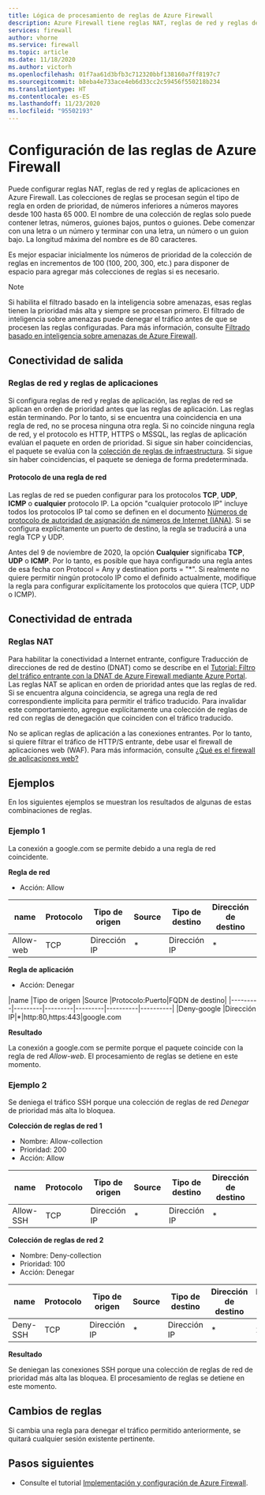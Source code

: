 ```yaml
---
title: Lógica de procesamiento de reglas de Azure Firewall
description: Azure Firewall tiene reglas NAT, reglas de red y reglas de aplicaciones. Las reglas se procesan en función del tipo de regla.
services: firewall
author: vhorne
ms.service: firewall
ms.topic: article
ms.date: 11/18/2020
ms.author: victorh
ms.openlocfilehash: 01f7aa61d3bfb3c712320bbf138160a7ff8197c7
ms.sourcegitcommit: b8eba4e733ace4eb6d33cc2c59456f550218b234
ms.translationtype: HT
ms.contentlocale: es-ES
ms.lasthandoff: 11/23/2020
ms.locfileid: "95502193"
---
```

# <a name="configure-azure-firewall-rules"></a>Configuración de las reglas de Azure Firewall
Puede configurar reglas NAT, reglas de red y reglas de aplicaciones en Azure Firewall. Las colecciones de reglas se procesan según el tipo de regla en orden de prioridad, de números inferiores a números mayores desde 100 hasta 65 000. El nombre de una colección de reglas solo puede contener letras, números, guiones bajos, puntos o guiones. Debe comenzar con una letra o un número y terminar con una letra, un número o un guion bajo. La longitud máxima del nombre es de 80 caracteres.

Es mejor espaciar inicialmente los números de prioridad de la colección de reglas en incrementos de 100 (100, 200, 300, etc.) para disponer de espacio para agregar más colecciones de reglas si es necesario.

> [!NOTE]
> Si habilita el filtrado basado en la inteligencia sobre amenazas, esas reglas tienen la prioridad más alta y siempre se procesan primero. El filtrado de inteligencia sobre amenazas puede denegar el tráfico antes de que se procesen las reglas configuradas. Para más información, consulte [Filtrado basado en inteligencia sobre amenazas de Azure Firewall](threat-intel.md).

## <a name="outbound-connectivity"></a>Conectividad de salida

### <a name="network-rules-and-applications-rules"></a>Reglas de red y reglas de aplicaciones

Si configura reglas de red y reglas de aplicación, las reglas de red se aplican en orden de prioridad antes que las reglas de aplicación. Las reglas están terminando. Por lo tanto, si se encuentra una coincidencia en una regla de red, no se procesa ninguna otra regla.  Si no coincide ninguna regla de red, y el protocolo es HTTP, HTTPS o MSSQL, las reglas de aplicación evalúan el paquete en orden de prioridad. Si sigue sin haber coincidencias, el paquete se evalúa con la [colección de reglas de infraestructura](infrastructure-fqdns.md). Si sigue sin haber coincidencias, el paquete se deniega de forma predeterminada.

#### <a name="network-rule-protocol"></a>Protocolo de una regla de red

Las reglas de red se pueden configurar para los protocolos **TCP**, **UDP**, **ICMP** o **cualquier** protocolo IP. La opción "cualquier protocolo IP" incluye todos los protocolos IP tal como se definen en el documento [Números de protocolo de autoridad de asignación de números de Internet (IANA)](https://www.iana.org/assignments/protocol-numbers/protocol-numbers.xhtml). Si se configura explícitamente un puerto de destino, la regla se traducirá a una regla TCP y UDP.

Antes del 9 de noviembre de 2020, la opción **Cualquier** significaba **TCP**, **UDP** o **ICMP**. Por lo tanto, es posible que haya configurado una regla antes de esa fecha con Protocol = Any y destination ports = "*". Si realmente no quiere permitir ningún protocolo IP como el definido actualmente, modifique la regla para configurar explícitamente los protocolos que quiera (TCP, UDP o ICMP).

## <a name="inbound-connectivity"></a>Conectividad de entrada

### <a name="nat-rules"></a>Reglas NAT

Para habilitar la conectividad a Internet entrante, configure Traducción de direcciones de red de destino (DNAT) como se describe en el [Tutorial: Filtro del tráfico entrante con la DNAT de Azure Firewall mediante Azure Portal](tutorial-firewall-dnat.md). Las reglas NAT se aplican en orden de prioridad antes que las reglas de red. Si se encuentra alguna coincidencia, se agrega una regla de red correspondiente implícita para permitir el tráfico traducido. Para invalidar este comportamiento, agregue explícitamente una colección de reglas de red con reglas de denegación que coinciden con el tráfico traducido.

No se aplican reglas de aplicación a las conexiones entrantes. Por lo tanto, si quiere filtrar el tráfico de HTTP/S entrante, debe usar el firewall de aplicaciones web (WAF). Para más información, consulte [¿Qué es el firewall de aplicaciones web?](../web-application-firewall/overview.md)

## <a name="examples"></a>Ejemplos

En los siguientes ejemplos se muestran los resultados de algunas de estas combinaciones de reglas.

### <a name="example-1"></a>Ejemplo 1

La conexión a google.com se permite debido a una regla de red coincidente.

**Regla de red**

- Acción: Allow


|name  |Protocolo  |Tipo de origen  |Source  |Tipo de destino  |Dirección de destino  |Puertos de destino|
|---------|---------|---------|---------|----------|----------|--------|
|Allow-web     |TCP|Dirección IP|*|Dirección IP|*|80 443

**Regla de aplicación**

- Acción: Denegar

|name  |Tipo de origen  |Source  |Protocolo:Puerto|FQDN de destino|
|---------|---------|---------|---------|----------|----------|
|Deny-google     |Dirección IP|*|http:80,https:443|google.com

**Resultado**

La conexión a google.com se permite porque el paquete coincide con la regla de red *Allow-web*. El procesamiento de reglas se detiene en este momento.

### <a name="example-2"></a>Ejemplo 2

Se deniega el tráfico SSH porque una colección de reglas de red *Denegar* de prioridad más alta lo bloquea.

**Colección de reglas de red 1**

- Nombre: Allow-collection
- Prioridad: 200
- Acción: Allow

|name  |Protocolo  |Tipo de origen  |Source  |Tipo de destino  |Dirección de destino  |Puertos de destino|
|---------|---------|---------|---------|----------|----------|--------|
|Allow-SSH     |TCP|Dirección IP|*|Dirección IP|*|22

**Colección de reglas de red 2**

- Nombre: Deny-collection
- Prioridad: 100
- Acción: Denegar

|name  |Protocolo  |Tipo de origen  |Source  |Tipo de destino  |Dirección de destino  |Puertos de destino|
|---------|---------|---------|---------|----------|----------|--------|
|Deny-SSH     |TCP|Dirección IP|*|Dirección IP|*|22

**Resultado**

Se deniegan las conexiones SSH porque una colección de reglas de red de prioridad más alta las bloquea. El procesamiento de reglas se detiene en este momento.

## <a name="rule-changes"></a>Cambios de reglas

Si cambia una regla para denegar el tráfico permitido anteriormente, se quitará cualquier sesión existente pertinente.

## <a name="next-steps"></a>Pasos siguientes

- Consulte el tutorial [Implementación y configuración de Azure Firewall](tutorial-firewall-deploy-portal.md).